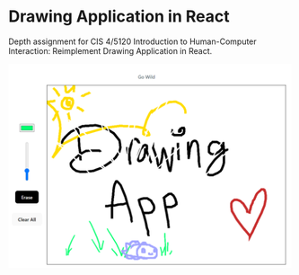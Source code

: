 # Drawing Application in React

Depth assignment for CIS 4/5120 Introduction to Human-Computer Interaction: Reimplement Drawing Application in React.

![Application Screenshot](Screenshot%202024-04-21%20161721.png)
